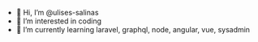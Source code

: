 - 👋 Hi, I’m @ulises-salinas
- 👀 I’m interested in coding
- 🌱 I’m currently learning laravel, graphql, node, angular, vue, sysadmin

<!---
ulises-salinas/ulises-salinas is a ✨ special ✨ repository because its `README.md` (this file) appears on your GitHub profile.
You can click the Preview link to take a look at your changes.
--->
